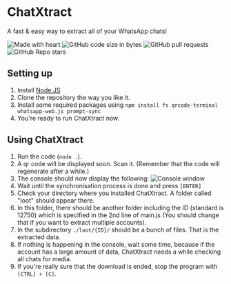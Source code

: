 # ChatXtract

A fast & easy way to extract all of your WhatsApp chats!

![Made with heart](https://img.shields.io/badge/Made%20with-%E2%9D%A4-f00?style=for-the-badge) ![GitHub code size in bytes](https://img.shields.io/github/languages/code-size/Le0X8/chatxtract?style=for-the-badge) ![GitHub pull requests](https://img.shields.io/github/issues-pr/Le0X8/chatxtract?style=for-the-badge) ![GitHub Repo stars](https://img.shields.io/github/stars/Le0X8/chatxtract?style=for-the-badge)

## Setting up

1. Install [Node.JS](https://nodejs.org/en/download/)
2. Clone the repository the way you like it.
3. Install some required packages using ```npm install fs qrcode-terminal whatsapp-web.js prompt-sync```
4. You're ready to run ChatXtract now.


## Using ChatXtract

1. Run the code (```node .```).
2. A qr code will be displayed soon. Scan it. (Remember that the code will regenerate after a while.)
3. The console should now display the following:
![Console window](https://i.imgur.com/vFDffjB.png)
4. Wait until the synchronisation process is done and press ```[ENTER]```
5. Check your directory where you installed ChatXtract. A folder called "loot" should appear there.
6. In this folder, there should be another folder including the ID (standard is 12750) which is specified in the 2nd line of main.js (You should change that if you want to extract multiple accounts).
7. In the subdirectory ```./loot/{ID}/``` should be a bunch of files. That is the extracted data.
8. If nothing is happening in the console, wait some time, because if the account has a large amount of data, ChatXtract needs a while checking all chats for media.
9. If you're really sure that the download is ended, stop the program with ```[CTRL] + [C]```.
